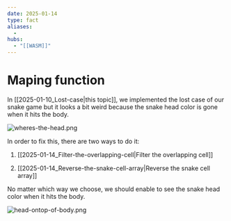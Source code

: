 ```yaml
---
date: 2025-01-14
type: fact
aliases:
  -
hubs:
  - "[[WASM]]"
---
```


# Maping function

In [[2025-01-10_Lost-case|this topic]], we implemented the lost case of our snake game but it looks a bit weird because the snake head color is gone when it hits the body.

![wheres-the-head.png](../assets/imgs/wheres-the-head.png)

In order to fix this, there are two ways to do it:

1. [[2025-01-14_Filter-the-overlapping-cell|Filter the overlapping cell]]

2. [[2025-01-14_Reverse-the-snake-cell-array|Reverse the snake cell array]]

No matter which way we choose, we should enable to see the snake head color when it hits the body.

![head-ontop-of-body.png](../assets/imgs/head-ontop-of-body.png)
